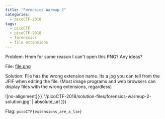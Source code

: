 ```yaml
---
title: "Forensics Warmup 2"
categories:
  - picoCTF-2018
tags:
  - picoCTF
  - picoCTF-2018
  - forencsics
  - file extensions
---
```


Problem: Hmm for some reason I can't open this PNG? Any ideas?

File: [file.png](https://github.com/Yorzaren/ctf/raw/master/picoCTF-2018/problem-files/forensics-warmup-2.png "Download file")

Solution: File has the wrong extension name. Its a jpg you can tell from the JFIF when editing the file. (Most image programs and web browsers can display files with the wrong extensions, regardless)

![no-alignment]({{ '/picoCTF-2018/solution-files/forensics-warmup-2-solution.jpg' | absolute_url }})

Flag: ```picoCTF{extensions_are_a_lie}```